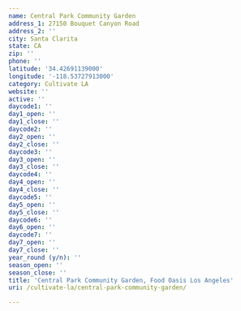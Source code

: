 ```yaml
---
name: Central Park Community Garden
address_1: 27150 Bouquet Canyon Road
address_2: ''
city: Santa Clarita
state: CA
zip: ''
phone: ''
latitude: '34.42691139000'
longitude: '-118.53727913000'
category: Cultivate LA
website: ''
active: ''
daycode1: ''
day1_open: ''
day1_close: ''
daycode2: ''
day2_open: ''
day2_close: ''
daycode3: ''
day3_open: ''
day3_close: ''
daycode4: ''
day4_open: ''
day4_close: ''
daycode5: ''
day5_open: ''
day5_close: ''
daycode6: ''
day6_open: ''
daycode7: ''
day7_open: ''
day7_close: ''
year_round (y/n): ''
season_open: ''
season_close: ''
title: 'Central Park Community Garden, Food Oasis Los Angeles'
uri: /cultivate-la/central-park-community-garden/

---
```

